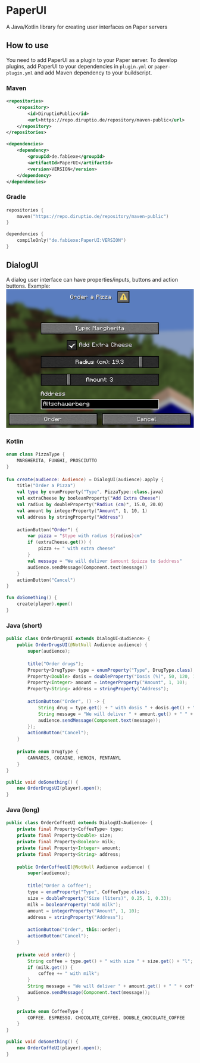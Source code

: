 # PaperUI
A Java/Kotlin library for creating user interfaces on Paper servers


## How to use
You need to add PaperUI as a plugin to your Paper server.
To develop plugins, add PaperUI to your dependencies in `plugin.yml` or `paper-plugin.yml` and add Maven dependency to your buildscript.
### Maven
```xml
<repositories>
    <repository>
        <id>DiruptioPublic</id>
        <url>https://repo.diruptio.de/repository/maven-public</url>
    </repository>
</repositories>
```
```xml
<dependencies>
    <dependency>
        <groupId>de.fabiexe</groupId>
        <artifactId>PaperUI</artifactId>
        <version>VERSION</version>
    </dependency>
</dependencies>
```
### Gradle
```kotlin
repositories {
    maven("https://repo.diruptio.de/repository/maven-public")
}
```
```kotlin
dependencies {
    compileOnly("de.fabiexe:PaperUI:VERSION")
}
```


## DialogUI
A dialog user interface can have properties/inputs, buttons and action buttons.
Example:\
<img src=".github/assets/OrderPizzaUI.png" alt="OrderPizzaUI">

### Kotlin
```kotlin
enum class PizzaType {
    MARGHERITA, FUNGHI, PROSCIUTTO
}

fun create(audience: Audience) = DialogUI(audience).apply {
    title("Order a Pizza")
    val type by enumProperty("Type", PizzaType::class.java)
    val extraCheese by booleanProperty("Add Extra Cheese")
    val radius by doubleProperty("Radius (cm)", 15.0, 20.0)
    val amount by integerProperty("Amount", 1, 10, 1)
    val address by stringProperty("Address")

    actionButton("Order") {
        var pizza = "$type with radius ${radius}cm"
        if (extraCheese.get()) {
            pizza += " with extra cheese"
        }
        val message = "We will deliver $amount $pizza to $address"
        audience.sendMessage(Component.text(message))
    }
    actionButton("Cancel")
}
```
```kotlin
fun doSomething() {
    create(player).open()
}
```


### Java (short)
```java
public class OrderDrugsUI extends DialogUI<Audience> {
    public OrderDrugsUI(@NotNull Audience audience) {
        super(audience);

        title("Order drugs");
        Property<DrugType> type = enumProperty("Type", DrugType.class);
        Property<Double> dosis = doubleProperty("Dosis (%)", 50, 120, 100);
        Property<Integer> amount = integerProperty("Amount", 1, 10);
        Property<String> address = stringProperty("Address");

        actionButton("Order", () -> {
            String drug = type.get() + " with dosis " + dosis.get() + "%";
            String message = "We will deliver " + amount.get() + " " + drug + " to " + address.get();
            audience.sendMessage(Component.text(message));
        });
        actionButton("Cancel");
    }

    private enum DrugType {
        CANNABIS, COCAINE, HEROIN, FENTANYL
    }
}
```
```java
public void doSomething() {
    new OrderDrugsUI(player).open();
}
```

### Java (long)
```java
public class OrderCoffeeUI extends DialogUI<Audience> {
    private final Property<CoffeeType> type;
    private final Property<Double> size;
    private final Property<Boolean> milk;
    private final Property<Integer> amount;
    private final Property<String> address;

    public OrderCoffeeUI(@NotNull Audience audience) {
        super(audience);

        title("Order a Coffee");
        type = enumProperty("Type", CoffeeType.class);
        size = doubleProperty("Size (liters)", 0.25, 1, 0.33);
        milk = booleanProperty("Add milk");
        amount = integerProperty("Amount", 1, 10);
        address = stringProperty("Address");

        actionButton("Order", this::order);
        actionButton("Cancel");
    }

    private void order() {
        String coffee = type.get() + " with size " + size.get() + "l";
        if (milk.get()) {
            coffee += " with milk";
        }
        String message = "We will deliver " + amount.get() + " " + coffee + " to " + address.get();
        audience.sendMessage(Component.text(message));
    }

    private enum CoffeeType {
        COFFEE, ESPRESSO, CHOCOLATE_COFFEE, DOUBLE_CHOCOLATE_COFFEE
    }
}
```
```java
public void doSomething() {
    new OrderCoffeUI(player).open();
}
```
